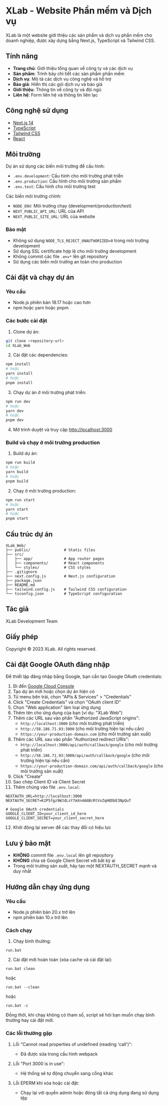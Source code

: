 # XLab - Website Phần mềm và Dịch vụ

XLab là một website giới thiệu các sản phẩm và dịch vụ phần mềm cho doanh nghiệp, được xây dựng bằng Next.js, TypeScript và Tailwind CSS.

## Tính năng

- **Trang chủ**: Giới thiệu tổng quan về công ty và các dịch vụ
- **Sản phẩm**: Trình bày chi tiết các sản phẩm phần mềm
- **Dịch vụ**: Mô tả các dịch vụ công nghệ và hỗ trợ
- **Báo giá**: Hiển thị các gói dịch vụ và báo giá
- **Giới thiệu**: Thông tin về công ty và đội ngũ
- **Liên hệ**: Form liên hệ và thông tin liên lạc

## Công nghệ sử dụng

- [Next.js 14](https://nextjs.org/)
- [TypeScript](https://www.typescriptlang.org/)
- [Tailwind CSS](https://tailwindcss.com/)
- [React](https://reactjs.org/)

## Môi trường

Dự án sử dụng các biến môi trường để cấu hình:

- `.env.development`: Cấu hình cho môi trường phát triển
- `.env.production`: Cấu hình cho môi trường sản phẩm
- `.env.test`: Cấu hình cho môi trường test

Các biến môi trường chính:

- `NODE_ENV`: Môi trường chạy (development/production/test)
- `NEXT_PUBLIC_API_URL`: URL của API
- `NEXT_PUBLIC_SITE_URL`: URL của website

### Bảo mật

- Không sử dụng `NODE_TLS_REJECT_UNAUTHORIZED=0` trong môi trường development
- Sử dụng SSL certificate hợp lệ cho môi trường development
- Không commit các file `.env*` lên git repository
- Sử dụng các biến môi trường an toàn cho production

## Cài đặt và chạy dự án

### Yêu cầu

- Node.js phiên bản 18.17 hoặc cao hơn
- npm hoặc yarn hoặc pnpm

### Các bước cài đặt

1. Clone dự án:

```bash
git clone <repository-url>
cd XLab_Web
```

2. Cài đặt các dependencies:

```bash
npm install
# hoặc
yarn install
# hoặc
pnpm install
```

3. Chạy dự án ở môi trường phát triển:

```bash
npm run dev
# hoặc
yarn dev
# hoặc
pnpm dev
```

4. Mở trình duyệt và truy cập [http://localhost:3000](http://localhost:3000)

### Build và chạy ở môi trường production

1. Build dự án:

```bash
npm run build
# hoặc
yarn build
# hoặc
pnpm build
```

2. Chạy ở môi trường production:

```bash
npm run start
# hoặc
yarn start
# hoặc
pnpm start
```

## Cấu trúc dự án

```
XLab_Web/
├── public/               # Static files
├── src/
│   ├── app/              # App router pages
│   ├── components/       # React components
│   └── styles/           # CSS styles
├── .gitignore
├── next.config.js        # Next.js configuration
├── package.json
├── README.md
├── tailwind.config.js    # Tailwind CSS configuration
└── tsconfig.json         # TypeScript configuration
```

## Tác giả

XLab Development Team

## Giấy phép

Copyright © 2023 XLab. All rights reserved.

## Cài đặt Google OAuth đăng nhập

Để thiết lập đăng nhập bằng Google, bạn cần tạo Google OAuth credentials:

1. Đi đến [Google Cloud Console](https://console.cloud.google.com/)
2. Tạo dự án mới hoặc chọn dự án hiện có
3. Từ menu bên trái, chọn "APIs & Services" > "Credentials"
4. Click "Create Credentials" và chọn "OAuth client ID"
5. Chọn "Web application" làm loại ứng dụng
6. Thêm tên cho ứng dụng của bạn (ví dụ: "XLab Web")
7. Thêm các URL sau vào phần "Authorized JavaScript origins":
   - `http://localhost:3000` (cho môi trường phát triển)
   - `http://58.186.71.93:3000` (cho môi trường hiện tại nếu cần)
   - `https://your-production-domain.com` (cho môi trường sản xuất)
8. Thêm các URL sau vào phần "Authorized redirect URIs":
   - `http://localhost:3000/api/auth/callback/google` (cho môi trường phát triển)
   - `http://58.186.71.93:3000/api/auth/callback/google` (cho môi trường hiện tại nếu cần)
   - `https://your-production-domain.com/api/auth/callback/google` (cho môi trường sản xuất)
9. Click "Create"
10. Sao chép Client ID và Client Secret
11. Thêm chúng vào file `.env.local`:

```
NEXTAUTH_URL=http://localhost:3000
NEXTAUTH_SECRET=K2P5fgz9WJdLsY7mXn4A6BcRtVxZqH8DbE3NpQuT

# Google OAuth credentials
GOOGLE_CLIENT_ID=your_client_id_here
GOOGLE_CLIENT_SECRET=your_client_secret_here
```

12. Khởi động lại server để các thay đổi có hiệu lực

## Lưu ý bảo mật

- **KHÔNG** commit file `.env.local` lên git repository
- **KHÔNG** chia sẻ Google Client Secret với bất kỳ ai
- Trong môi trường sản xuất, hãy tạo một NEXTAUTH_SECRET mạnh và duy nhất

## Hướng dẫn chạy ứng dụng

### Yêu cầu
- Node.js phiên bản 20.x trở lên
- npm phiên bản 10.x trở lên

### Cách chạy

1. Chạy bình thường:
```
run.bat
```

2. Cài đặt mới hoàn toàn (xóa cache và cài đặt lại):
```
run.bat clean
```
hoặc
```
run.bat --clean
```
hoặc
```
run.bat -c
```

Đồng thời, khi chạy không có tham số, script sẽ hỏi bạn muốn chạy bình thường hay cài đặt mới.

### Các lỗi thường gặp

1. Lỗi "Cannot read properties of undefined (reading 'call')":
   - Đã được sửa trong cấu hình webpack

2. Lỗi "Port 3000 is in use":
   - Hệ thống sẽ tự động chuyển sang cổng khác

3. Lỗi EPERM khi xóa hoặc cài đặt:
   - Chạy lại với quyền admin hoặc đóng tất cả ứng dụng đang sử dụng tệp 